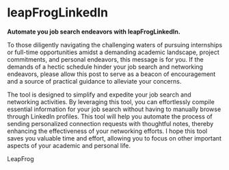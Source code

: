 # leapFrogLinkedIn
**Automate you job search endeavors with leapFrogLinkedIn.** <br>

To those diligently navigating the challenging waters of pursuing internships or full-time opportunities amidst a demanding academic landscape, project commitments, and personal endeavors, this message is for you. If the demands of a hectic schedule hinder your job search and networking endeavors, please allow this post to serve as a beacon of encouragement and a source of practical guidance to alleviate your concerns.

The tool is designed to simplify and expedite your job search and networking activities. By leveraging this tool, you can effortlessly compile essential information for your job search without having to manually browse through LinkedIn profiles. This tool will help you automate the process of sending personalized connection requests with thoughtful notes, thereby enhancing the effectiveness of your networking efforts. I hope this tool saves you valuable time and effort, allowing you to focus on other important aspects of your academic and personal life.

LeapFrog
